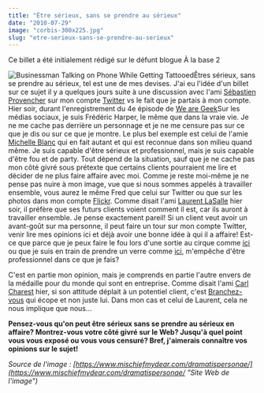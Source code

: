```yaml
---
title: "Être sérieux, sans se prendre au sérieux"
date: "2010-07-29"
image: "corbis-300x225.jpg"
slug: "etre-serieux-sans-se-prendre-au-serieux"
---
```


Ce billet a été initialement rédigé sur le défunt blogue À la base 2

![](images/corbis-300x225.jpg "Businessman Talking on Phone While Getting Tattooed")Êtres sérieux, sans se prendre au sérieux, tel est une de mes devises. J'ai eu l'idée d'un billet sur ce sujet il y a quelques jours suite à une discussion avec l'ami [Sébastien Provencher](https://blogs.praized.com/seb/ "Blogue de Sébastien Provencher") sur mon compte [Twitter](https://twitter.com/fharper "Mon compte sur Twitter") vs le fait que je partais à mon compte. Hier soir, durant l'enregistrement du 4e épisode de [We are Geek](https://wearegeek.org/ "Site Web de We are Geek")Sur les médias sociaux, je suis Frédéric Harper, le même que dans la vraie vie. Je ne me cache pas derrière un personnage et je ne me censure pas sur ce que je dis ou sur ce que je montre. Le plus bel exemple est celui de l'amie [Michelle Blanc](https://michelleblanc.com "Blogue de Michelle Blanc") qui en fait autant et qui est reconnue dans son milieu quand même. Je suis capable d'être sérieux et professionnel, mais je suis capable d'être fou et de party. Tout dépend de la situation, sauf que je ne cache pas mon côté givré sous prétexte que certains clients pourraient me lire et décider de ne plus faire affaire avec moi. Comme je reste moi-même je ne pense pas nuire à mon image, vue que si nous sommes appelés à travailler ensemble, vous aurez le même Fred que celui sur Twitter ou que sur les photos dans mon compte [Flickr](https://www.flickr.com/photos/fredericharper/ "Mon compte sur Flickr"). Comme disait l'ami [Laurent LaSalle](https://mesparolessenvolent.com/ "Blogue de Laurent LaSalle") hier soir, il préfère que ses futurs clients voient comment il est, car ils auront à travailler ensemble. Je pense exactement pareil! Si un client veut avoir un avant-goût sur ma personne, il peut faire un tour sur mon compte Twitter, venir lire mes opinions ici et déjà avoir une bonne idée à qui il a affaire! Est-ce que parce que je peux faire le fou lors d'une sortie au cirque comme [ici](https://www.flickr.com/photos/fredericharper/4796225037/ "Photo de moi au Cirque du Soleil") ou que je suis en train de prendre un verre comme [ici](https://www.flickr.com/photos/fredericharper/4436335209/in/set-72157623504464799/ "PHoto de moi prenant une bière"), m'empêche d'être professionnel dans ce que je fais?

C'est en partie mon opinion, mais je comprends en partie l'autre envers de la médaille pour du monde qui sont en entreprise. Comme disait l'ami [Carl Charest](https://www.carlcharest.com/ "Blogue de Carl Charest") hier, si son attitude déplait à un potentiel client, c'est [Branchez-vous](https://www.branchez-vous.com/ "Site Web de Branchez-Vous") qui écope et non juste lui. Dans mon cas et celui de Laurent, cela ne nous implique que nous...

**Pensez-vous qu'on peut être sérieux sans se prendre au sérieux en affaire? Montrez-vous votre côté givré sur le Web? Jusqu'à quel point vous vous exposé ou vous vous censuré? Bref, j'aimerais connaître vos opinions sur le sujet!**

_Source de l'image : [https://www.mischiefmydear.com/dramatispersonae/](https://www.mischiefmydear.com/dramatispersonae/ "Site Web de l'image")_
